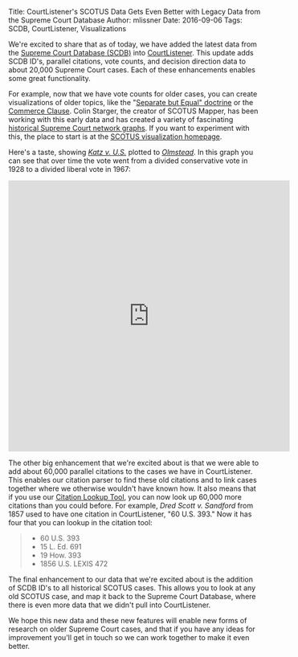 Title: CourtListener's SCOTUS Data Gets Even Better with Legacy Data from the Supreme Court Database
Author: mlissner
Date: 2016-09-06
Tags: SCDB, CourtListener, Visualizations


We're excited to share that as of today, we have added the latest data from the [Supreme Court Database (SCDB)][scdb] into [CourtListener][cl]. This update adds SCDB ID's, parallel citations, vote counts, and decision direction data to about 20,000 Supreme Court cases. Each of these enhancements enables some great functionality.

For example, now that we have vote counts for older cases, you can create visualizations of older topics, like the "[Separate but Equal" doctrine][sbe] or the [Commerce Clause][cc]. Colin Starger, the creator of SCOTUS Mapper, has been working with this early data and has created a variety of fascinating [historical Supreme Court network graphs][hscotus]. If you want to experiment with this, the place to start is at the [SCOTUS visualization homepage][scotusviz]. 

Here's a taste, showing *[Katz v. U.S.][k]* plotted to *[Olmstead][o]*. In this graph you can see that over time the vote went from a divided conservative vote in 1928 to a divided liberal vote in 1967:

<iframe height="540" width="560" src="https://www.courtlistener.com/visualizations/scotus-mapper/962/embed/?dos=2&type=spaeth&xaxis=time" frameborder="0" allowfullscreen></iframe>

The other big enhancement that we're excited about is that we were able to add about 60,000 parallel citations to the cases we have in CourtListener. This enables our citation parser to find these old citations and to link cases together where we otherwise wouldn't have known how. It also means that if you use our [Citation Lookup Tool][c], you can now look up 60,000 more citations than you could before. For example, *Dred Scott v. Sandford* from 1857 used to have one citation in CourtListener, "60 U.S. 393." Now it has four that you can lookup in the citation tool:

> - 60 U.S. 393
> - 15 L. Ed. 691
> - 19 How. 393
> - 1856 U.S. LEXIS 472

The final enhancement to our data that we're excited about is the addition of SCDB ID's to all historical SCOTUS cases. This allows you to look at any old SCOTUS case, and map it back to the Supreme Court Database, where there is even more data that we didn't pull into CourtListener.

We hope this new data and these new features will enable new forms of research on older Supreme Court cases, and that if you have any ideas for improvement you'll get in touch so we can work together to make it even better. 
   
[c]: https://www.courtlistener.com/c/
[sbe]: https://www.courtlistener.com/visualizations/scotus-mapper/968/plessy-1896-to-brown-1954/?dos=3&type=dos&xaxis=time
[cc]: https://www.courtlistener.com/visualizations/scotus-mapper/958/swift-1905-to-schechter-poultry-1935/?dos=2&type=dos&xaxis=time
[hscotus]: http://home.ubalt.edu/id86mp66/scotusmapper/Historical_SCOTUS.html
[o]: https://www.courtlistener.com/opinion/101320/olmstead-v-united-states/
[k]: https://www.courtlistener.com/opinion/107564/katz-v-united-states/
[scdb]: http://scdb.wustl.edu/
[cl]: https://www.courtlistener.com/
[scotusviz]: https://www.courtlistener.com/visualizations/scotus-mapper/
